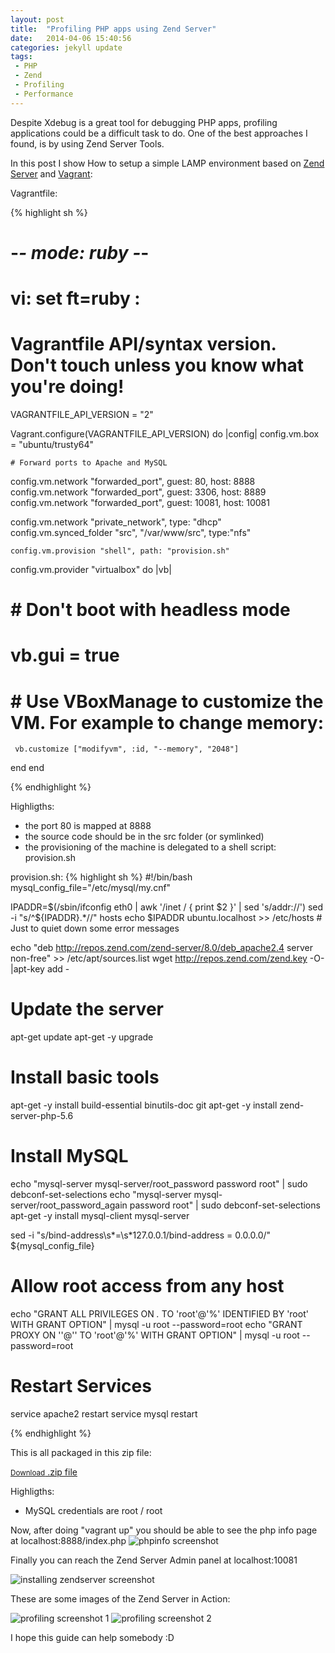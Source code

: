 ```yaml
---
layout: post
title:  "Profiling PHP apps using Zend Server"
date:   2014-04-06 15:40:56
categories: jekyll update
tags:
 - PHP 
 - Zend
 - Profiling
 - Performance
---
```


Despite Xdebug is a great tool for debugging PHP apps, profiling applications could be a difficult task to do.
One of the best approaches I found, is by using Zend Server Tools. 

In this post I show How to setup a simple LAMP environment based on [Zend Server][zendserver] and [Vagrant][vagrant]:


Vagrantfile:

{% highlight sh %}
# -*- mode: ruby -*-
# vi: set ft=ruby :

# Vagrantfile API/syntax version. Don't touch unless you know what you're doing!
VAGRANTFILE_API_VERSION = "2"

Vagrant.configure(VAGRANTFILE_API_VERSION) do |config|
  config.vm.box = "ubuntu/trusty64"

	# Forward ports to Apache and MySQL
  config.vm.network "forwarded_port", guest: 80, host: 8888
  config.vm.network "forwarded_port", guest: 3306, host: 8889
  config.vm.network "forwarded_port", guest: 10081, host: 10081

  config.vm.network "private_network", type: "dhcp"
	config.vm.synced_folder "src", "/var/www/src", type:"nfs"

	config.vm.provision "shell", path: "provision.sh"

   config.vm.provider "virtualbox" do |vb|
  #   # Don't boot with headless mode
  #   vb.gui = true
  #
  #   # Use VBoxManage to customize the VM. For example to change memory:
     vb.customize ["modifyvm", :id, "--memory", "2048"]
   end
end

{% endhighlight %}

Highligths:


* the port 80 is mapped at 8888
* the source code should be in the src folder (or symlinked)
* the provisioning of the machine is delegated to a shell script: provision.sh

provision.sh:
{% highlight sh %}
#!/bin/bash
mysql_config_file="/etc/mysql/my.cnf"

IPADDR=$(/sbin/ifconfig eth0 | awk '/inet / { print $2 }' | sed 's/addr://')
sed -i "s/^${IPADDR}.*//" hosts
echo $IPADDR ubuntu.localhost >> /etc/hosts			# Just to quiet down some error messages


echo "deb http://repos.zend.com/zend-server/8.0/deb_apache2.4 server non-free" >> /etc/apt/sources.list
wget http://repos.zend.com/zend.key -O- |apt-key add -

# Update the server
apt-get update
apt-get -y upgrade

# Install basic tools
apt-get -y install build-essential binutils-doc git
apt-get -y install zend-server-php-5.6

# Install MySQL
echo "mysql-server mysql-server/root_password password root" | sudo debconf-set-selections
echo "mysql-server mysql-server/root_password_again password root" | sudo debconf-set-selections
apt-get -y install mysql-client mysql-server

sed -i "s/bind-address\s*=\s*127.0.0.1/bind-address = 0.0.0.0/" ${mysql_config_file}

# Allow root access from any host
echo "GRANT ALL PRIVILEGES ON *.* TO 'root'@'%' IDENTIFIED BY 'root' WITH GRANT OPTION" | mysql -u root --password=root
echo "GRANT PROXY ON ''@'' TO 'root'@'%' WITH GRANT OPTION" | mysql -u root --password=root

# Restart Services
service apache2 restart
service mysql restart

{% endhighlight %}

This is all packaged in this zip file:

<a href="/files/vagrant-zend-server.zip" class="button">
	<small>Download</small>
    .zip file
</a>

Highligths:


* MySQL credentials are root / root 

Now, after doing "vagrant up" you should be able to see the php info page at localhost:8888/index.php
![phpinfo screenshot](/files/ScreenShot2015-06-13at9.14.22PM.png)


Finally you can reach the Zend Server Admin panel at localhost:10081

![installing zendserver screenshot](/files/ScreenShot2015-06-13at9.18.17PM.png)



These are some images of the Zend Server in Action:

![profiling screenshot 1](/files/ScreenShot2015-06-13at9.25.02PM.png)
![profiling screenshot 2](/files/ScreenShot2015-06-13at9.39.53PM.png)









I hope this guide can help somebody :D


[zendserver]: http://www.zend.com/en/products/server
[vagrant]:    https://www.vagrantup.com/
